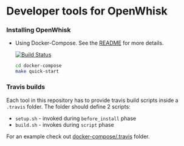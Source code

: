 Developer tools for OpenWhisk
=============================


### Installing OpenWhisk

* Using Docker-Compose. See the [README](docker-compose/README.md) for more details. 
 
  [![Build Status](https://travis-ci.org/openwhisk/openwhisk-devtools.svg?branch=docker-compose)](https://travis-ci.org/openwhisk/openwhisk-devtools)
  
  ```bash
  cd docker-compose
  make quick-start
  ```
  

### Travis builds

Each tool in this repository has to provide travis build scripts inside a `.travis` folder. 
The folder should define 2 scripts:
* `setup.sh` - invoked during `before_install` phase 
* `build.sh` - invokes during `script` phase 

For an example check out [docker-compose/.travis](docker-compose/.travis) folder.

